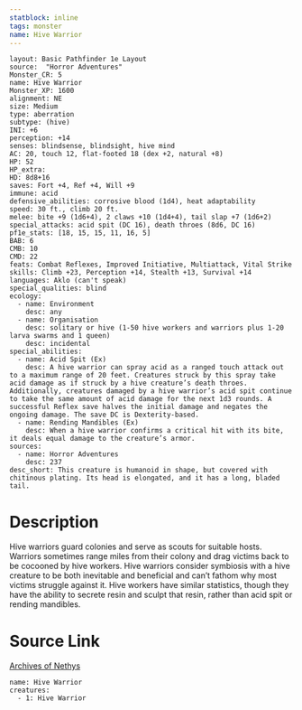 ```yaml
---
statblock: inline
tags: monster
name: Hive Warrior
---
```

```statblock
layout: Basic Pathfinder 1e Layout
source:  "Horror Adventures"
Monster_CR: 5
name: Hive Warrior
Monster_XP: 1600
alignment: NE
size: Medium
type: aberration
subtype: (hive)
INI: +6
perception: +14
senses: blindsense, blindsight, hive mind
AC: 20, touch 12, flat-footed 18 (dex +2, natural +8)
HP: 52
HP_extra: 
HD: 8d8+16
saves: Fort +4, Ref +4, Will +9
immune: acid
defensive_abilities: corrosive blood (1d4), heat adaptability
speed: 30 ft., climb 20 ft.
melee: bite +9 (1d6+4), 2 claws +10 (1d4+4), tail slap +7 (1d6+2)
special_attacks: acid spit (DC 16), death throes (8d6, DC 16)
pf1e_stats: [18, 15, 15, 11, 16, 5]
BAB: 6
CMB: 10
CMD: 22
feats: Combat Reflexes, Improved Initiative, Multiattack, Vital Strike
skills: Climb +23, Perception +14, Stealth +13, Survival +14
languages: Aklo (can't speak)
special_qualities: blind
ecology:
  - name: Environment
    desc: any
  - name: Organisation
    desc: solitary or hive (1-50 hive workers and warriors plus 1-20 larva swarms and 1 queen)
    desc: incidental
special_abilities:
  - name: Acid Spit (Ex)
    desc: A hive warrior can spray acid as a ranged touch attack out to a maximum range of 20 feet. Creatures struck by this spray take acid damage as if struck by a hive creature’s death throes. Additionally, creatures damaged by a hive warrior’s acid spit continue to take the same amount of acid damage for the next 1d3 rounds. A successful Reflex save halves the initial damage and negates the ongoing damage. The save DC is Dexterity-based.
  - name: Rending Mandibles (Ex)
    desc: When a hive warrior confirms a critical hit with its bite, it deals equal damage to the creature’s armor.
sources:
  - name: Horror Adventures
    desc: 237
desc_short: This creature is humanoid in shape, but covered with chitinous plating. Its head is elongated, and it has a long, bladed tail.
```
# Description
Hive warriors guard colonies and serve as scouts for suitable hosts. Warriors sometimes range miles from their colony and drag victims back to be cocooned by hive workers. Hive warriors consider symbiosis with a hive creature to be both inevitable and beneficial and can’t fathom why most victims struggle against it. Hive workers have similar statistics, though they have the ability to secrete resin and sculpt that resin, rather than acid spit or rending mandibles.
# Source Link
[Archives of Nethys](https://aonprd.com/MonsterDisplay.aspx?ItemName=Hive%20Warrior)
```encounter-table
name: Hive Warrior
creatures:
  - 1: Hive Warrior
```
